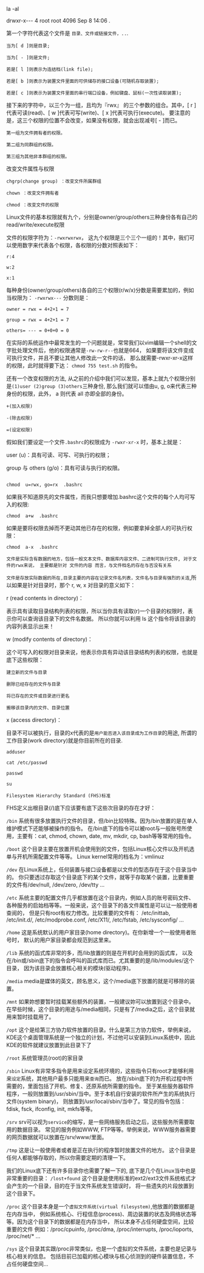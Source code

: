 
la -al

drwxr-x---   4    root   root     4096   Sep  8 14:06 .

第一个字符代表这个文件是 `目录、文件或链接文件，..`.
```
当为[ d ]则是目录;

当为[ - ]则是文件;

若是[ l ]则表示为连结档(link file);

若是[ b ]则表示为装置文件里面的可供储存的接口设备(可随机存取装置);

若是[ c ]则表示为装置文件里面的串行端口设备，例如键盘、鼠标(一次性读取装置);
```

接下来的字符中，以三个为一组，且均为『rwx』 的三个参数的组合。其中，[ r ]代表可读(read)、[ w ]代表可写(write)、[ x ]代表可执行(execute)。 要注意的是，这三个权限的位置不会改变，如果没有权限，就会出现减号[ - ]而已。
```
第一组为文件拥有者的权限。

第二组为同群组的权限。

第三组为其他非本群组的权限。
```

改变文件属性与权限
```
chgrp(change group) ：改变文件所属群组

chown ：改变文件拥有者

chmod ：改变文件的权限
```
Linux文件的基本权限就有九个，分别是owner/group/others三种身份各有自己的read/write/execute权限

文件的权限字符为：`-rwxrwxrwx`， 这九个权限是三个三个一组的！其中，我们可以使用数字来代表各个权限，各权限的分数对照表如下：
```
r:4

w:2

x:1
```

每种身份(owner/group/others)各自的三个权限(r/w/x)分数是需要累加的，例如当权限为： `-rwxrwx---` 分数则是：
```
owner = rwx = 4+2+1 = 7

group = rwx = 4+2+1 = 7

others= --- = 0+0+0 = 0
```

在实际的系统运作中最常发生的一个问题就是，常常我们以vim编辑一个shell的文字批处理文件后，他的权限通常是` -rw-rw-r-- `也就是664， 如果要将该文件变成可执行文件，并且不要让其他人修改此一文件的话， 那么就需要-rwxr-xr-x这样的权限，此时就得要下达： `chmod 755 test.sh` 的指令。

还有一个改变权限的方法, 从之前的介绍中我们可以发现，基本上就九个权限分别是`(1)user (2)group (3)others`三种身份, 那么我们就可以借由u, g, o来代表三种身份的权限，此外， a 则代表 all 亦即全部的身份。
```
+(加入权限)

-(除去权限)

=(设定权限)
```

假如我们要设定一个文件`.bashrc`的权限成为 `-rwxr-xr-x` 时，基本上就是：

user (u)：具有可读、可写、可执行的权限；

group 与 others (g/o)：具有可读与执行的权限。
```

chmod  u=rwx, go=rx  .bashrc
```

如果我不知道原先的文件属性，而我只想要增加.bashrc这个文件的每个人均可写入的权限:
```
chmod  a+w  .bashrc
```

如果是要将权限去掉而不更动其他已存在的权限，例如要拿掉全部人的可执行权限：
```
chmod  a-x  .bashrc
```

`文件是实际含有数据的地方，包括一般文本文件、数据库内容文件、二进制可执行文件, 对于文件的rwx来说， 主要都是针对 文件的内容 而言，与文件档名的存在与否没有关系`

`文件是存放实际数据的所在,目录主要的内容在记录文件名列表，文件名与目录有强烈的关连`,所以如果是针对目录时，那个 r, w, x 对目录的意义如下：

r (read contents in directory)：

表示具有读取目录结构列表的权限，所以当你具有读取(r)一个目录的权限时，表示你可以查询该目录下的文件名数据。 所以你就可以利用 ls 这个指令将该目录的内容列表显示出来！

w (modify contents of directory)：

这个可写入的权限对目录来说，他表示你具有异动该目录结构列表的权限，也就是底下这些权限：
```
建立新的文件与目录

删除已经存在的文件与目录

将已存在的文件或目录进行更名

搬移该目录内的文件、目录位置
```

x (access directory)：

目录不可以被执行，目录的x代表的是`用户能否进入该目录成为工作目录`的用途, 所谓的工作目录(work directory)就是你目前所在的目录.


```
adduser

cat /etc/passwd

passwd

su
```


`Filesystem Hierarchy Standard (FHS)标准`


FHS定义出根目录(/)底下应该要有底下这些次目录的存在才好：

`/bin`
系统有很多放置执行文件的目录，但/bin比较特殊。因为/bin放置的是在单人维护模式下还能够被操作的指令。 在/bin底下的指令可以被root与一般账号所使用，主要有：cat, chmod, chown, date, mv, mkdir, cp, bash等等常用的指令。

`/boot`
这个目录主要在放置开机会使用到的文件，包括Linux核心文件以及开机选单与开机所需配置文件等等。 Linux kernel常用的档名为：vmlinuz

`/dev`
在Linux系统上，任何装置与接口设备都是以文件的型态存在于这个目录当中的。 你只要透过存取这个目录底下的某个文件，就等于存取某个装置，比要重要的文件有/dev/null, /dev/zero, /dev/tty ...

`/etc`
系统主要的配置文件几乎都放置在这个目录内，例如人员的账号密码文件、 各种服务的启始档等等。一般来说，这个目录下的各文件属性是可以让一般使用者查阅的， 但是只有root有权力修改。比较重要的文件有： /etc/inittab, /etc/init.d/, /etc/modprobe.conf, /etc/X11/, /etc/fstab, /etc/sysconfig/ ...

`/home`
这是系统默认的用户家目录(home directory)。在你新增一个一般使用者账号时， 默认的用户家目录都会规范到这里来。

`/lib`
系统的函式库非常的多，而/lib放置的则是在开机时会用到的函式库， 以及在/bin或/sbin底下的指令会呼叫的函式库而已。尤其重要的是/lib/modules/这个目录， 因为该目录会放置核心相关的模块(驱动程序)。

`/media`
media是媒体的英文，顾名思义，这个/media底下放置的就是可移除的装置。

`/mnt`
如果妳想要暂时挂载某些额外的装置，一般建议妳可以放置到这个目录中。 在早些时候，这个目录的用途与/media相同，只是有了/media之后，这个目录就用来暂时挂载用了。

`/opt`
这个是给第三方协力软件放置的目录。什么是第三方协力软件，举例来说，KDE这个桌面管理系统是一个独立的计划，不过他可以安装到Linux系统中，因此KDE的软件就建议放置到此目录下了

`/root`
系统管理员(root)的家目录

`/sbin`
Linux有非常多指令是用来设定系统环境的，这些指令只有root才能够利用来`设定`系统，其他用户最多只能用来`查询`而已。 放在/sbin底下的为开机过程中所需要的，里面包括了开机、修复、还原系统所需要的指令。 至于某些服务器软件程序，一般则放置到/usr/sbin/当中。至于本机自行安装的软件所产生的系统执行文件(system binary)， 则放置到/usr/local/sbin/当中了。常见的指令包括：fdisk, fsck, ifconfig, init, mkfs等等。

`/srv`
srv可以视为`service`的缩写，是一些网络服务启动之后，这些服务所需要取用的数据目录。 常见的服务例如WWW, FTP等等。举例来说，WWW服务器需要的网页数据就可以放置在/srv/www/里面。

`/tmp`
这是让一般使用者或者是正在执行的程序暂时放置文件的地方。 这个目录是任何人都能够存取的，所以你需要定期的清理一下。


我们的Linux底下还有许多目录你也需要了解一下的, 底下是几个在Linux当中也是非常重要的目录：
`/lost+found`
这个目录是使用标准的ext2/ext3文件系统格式才会产生的一个目录，目的在于当文件系统发生错误时， 将一些遗失的片段放置到这个目录下。

`/proc`
这个目录本身是一个`虚拟文件系统(virtual filesystem)`,他放置的数据都是在内存当中， 例如系统核心、行程信息(process)、周边装置的状态及网络状态等等。因为这个目录下的数据都是在内存当中， 所以本身不占任何硬盘空间，比较重要的文件
例如：/proc/cpuinfo, /proc/dma, /proc/interrupts, /proc/ioports, /proc/net/* ...

`/sys`
这个目录其实跟/proc非常类似，也是一个虚拟的文件系统，主要也是记录与核心相关的信息。 包括目前已加载的核心模块与核心侦测到的硬件装置信息，不占任何硬盘空间...
